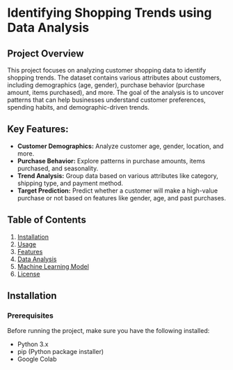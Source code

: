 # Identifying Shopping Trends using Data Analysis

## Project Overview
This project focuses on analyzing customer shopping data to identify shopping trends. The dataset contains various attributes about customers, including demographics (age, gender), purchase behavior (purchase amount, items purchased), and more. The goal of the analysis is to uncover patterns that can help businesses understand customer preferences, spending habits, and demographic-driven trends.

## Key Features:
- **Customer Demographics:** Analyze customer age, gender, location, and more.
- **Purchase Behavior:** Explore patterns in purchase amounts, items purchased, and seasonality.
- **Trend Analysis:** Group data based on various attributes like category, shipping type, and payment method.
- **Target Prediction:** Predict whether a customer will make a high-value purchase or not based on features like gender, age, and past purchases.

## Table of Contents
1. [Installation](#installation)
2. [Usage](#usage)
3. [Features](#features)
4. [Data Analysis](#data-analysis)
5. [Machine Learning Model](#machine-learning-model)
6. [License](#license)

## Installation

### Prerequisites
Before running the project, make sure you have the following installed:
- Python 3.x
- pip (Python package installer)
- Google Colab
